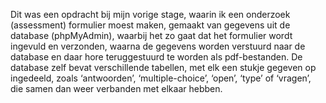 Dit was een opdracht bij mijn vorige stage, waarin ik een onderzoek (assessment) formulier moest maken, 
gemaakt van gegevens uit de database (phpMyAdmin), waarbij het zo gaat dat het formulier wordt ingevuld en verzonden,
waarna de gegevens worden verstuurd naar de database en daar hore teruggestuurd te worden als pdf-bestanden. 
De database zelf bevat verschillende tabellen, met elk een stukje gegeven op ingedeeld, zoals ‘antwoorden’, 
‘multiple-choice’, ‘open’, ‘type’ of ‘vragen’, die samen dan weer verbanden met elkaar hebben.
